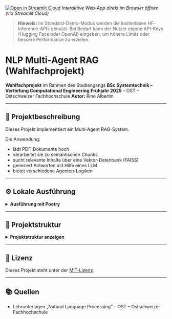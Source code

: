 [![Open in Streamlit Cloud](https://static.streamlit.io/badges/streamlit_badge_black_white.svg)](https://streamlit.io)
_Interaktive Web-App direkt im Browser öffnen (via Streamlit Cloud)_

> **Hinweis:**
> Im Standard-Demo-Modus werden die kostenlosen HF-Inference-APIs genutzt.
> Bei Bedarf kann der Nutzer eigene API-Keys (Hugging Face oder OpenAI) eingeben, um höhere Limits oder bessere Performance zu erzielen.

# NLP Multi-Agent RAG (Wahlfachprojekt)

**Wahlfachprojekt** im Rahmen des Studiengangs
**BSc Systemtechnik – Vertiefung Computational Engineering**
**Frühjahr 2025** – OST – Ostschweizer Fachhochschule
**Autor:** Rino Albertin

---

## 📌 Projektbeschreibung

Dieses Projekt implementiert ein Multi-Agent RAG-System.

Die Anwendung:
- lädt PDF-Dokumente hoch
- verarbeitet sie zu semantischen Chunks
- sucht relevante Inhalte über eine Vektor-Datenbank (FAISS)
- generiert Antworten mit Hilfe eines LLM
- bietet verschiedene Agenten-Logiken

---

## ⚙️ Lokale Ausführung

<details>
<summary><strong>Ausführung mit Poetry</strong></summary>

**Voraussetzungen:**

- [Poetry](https://python-poetry.org/) ist installiert

**Vorgehen:**

1. Repository klonen:
    ```bash
    git clone https://github.com/<dein-username>/nlp_multiagent_rag.git
    cd nlp_multiagent_rag
    ```

2. Abhängigkeiten installieren:
    ```bash
    poetry install
    ```

3. `.env` Datei anlegen (basierend auf `.env.template`) und eigene Keys eintragen.

4. Streamlit App starten:
    ```bash
    poetry run streamlit run ui/app.py
    ```
</details>

---

## 📂 Projektstruktur
<details>
<summary><strong>Projektstruktur anzeigen</strong></summary>

```bash
.
├── .github/                              # GitHub-spezifische Workflows und Aktionen
│   └── workflows/                        # Enthält CI/CD-Workflows für GitHub Actions
│       └── lint.yml                      # Linter-Workflow, der bei jedem Push/Pull Request ausgeführt wird
│
├── docs/                                 # Dokumentation für das Projekt
│
├── src/                                  # Quellcode des Projekts
│   ├── agents/                           # Enthält verschiedene Agents (Retriever, Generator etc.)
│   │   ├── __init__.py
│   │   ├── generator_agent.py            # Agent, der Antworten generiert (LLM)
│   │   ├── retriever_agent.py            # Agent, der relevante Dokument-Abschnitte sucht
│   │   ├── summarizer_agent.py           # Agent, der Inhalte zusammenfasst
│   │
│   ├── ingestion/                        # Alles zum Einlesen und Vorverarbeiten von Daten
│   │   ├── __init__.py
│   │   ├── chunker.py                    # Zerlegt Texte in Chunks für Embeddings
│   │   ├── embedder.py                   # Berechnet Embeddings (Hugging Face oder OpenAI)
│   │   ├── loader.py                     # PDF-Loader
│   │
│   ├── memory/                           # Speichert Chat-Verlauf, um Kontext zu behalten
│   │   ├── __init__.py
│   │   ├── memory.py                     # Speichert Conversation Memory
│   │
│   ├── utils/                            # Hilfsfunktionen
│   │   ├── __init__.py
│   │   ├── logging.py                    # Logging-Konfiguration und Utilities
│   │
│   ├── vectorstore/                      # Speichert Embeddings für semantische Suche
│   │   ├── __init__.py
│   │   ├── faiss_store.py                # Wrapper für FAISS-Vektor-DB
│   │
│   ├── __init__.py                       # Initialisierungsdatei für das Gesamtmodul
│   │
│   ├── main.py                           # Einstiegspunkt für das Projekt (z.B. Pipeline starten)
│   │
│   ├── pipeline.py                       # Orchestriert den LangGraph-Flow zwischen Agents
│
├── tests/                                # Tests für das Projekt
│
├── ui/                                   # Frontend/UI für Streamlit
│   ├── app.py                            # Streamlit-App
│
├── .env.template                         # Vorlage für Environment-Variablen
├── .gitignore                            # Regeln für Dateien, die nicht ins Repo gehören
├── .pre-commit-config.yaml               # Config für pre-commit Hooks (Black, Ruff etc.)
├── LICENSE                               # Lizenzdatei für das Projekt (z. B. MIT License)
├── poetry.lock                           # Fixierte Dependency-Versionen für das Projekt
├── pyproject.toml                        # Poetry-Projektdefinition (Dependencies, Config etc.)
├── README.md                             # Dokumentation und Anleitung zum Projekt
```
</details>

---

## 📄 Lizenz

Dieses Projekt steht unter der [MIT-Lizenz](LICENSE).

---
## 📚 Quellen

- Lehrunterlagen „Natural Language Processing“ – OST – Ostschweizer Fachhochschule
